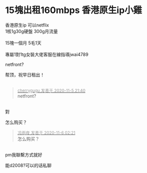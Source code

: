 # 15塊出租160mbps 香港原生ip小雞


香港原生ip 可以netflix<br />
1核1g30g硬盤 300g月流量<br />
<br />
15塊一個月 5毛1天<br />
<br />
專屬1對1tg女裝大佬客服在線指導jwai4789<br />


netfront?

帮顶，祝早日租出！<br />
<br />
<img src="static/image/smiley/default/lol.gif" smilieid="12" border="0" alt="" /><img src="static/image/smiley/default/lol.gif" smilieid="12" border="0" alt="" /><img src="static/image/smiley/default/lol.gif" smilieid="12" border="0" alt="" />

<div class="quote"><blockquote><font size="2"><a href="https://www.hostloc.com/forum.php?mod=redirect&amp;goto=findpost&amp;pid=9408880&amp;ptid=762985" target="_blank"><font color="#999999">cherrygugu 发表于 2020-11-5 21:40</font></a></font><br />
netfront?</blockquote></div><br />
對

怎么购买？

<div class="quote"><blockquote><font size="2"><a href="https://www.hostloc.com/forum.php?mod=redirect&amp;goto=findpost&amp;pid=9409743&amp;ptid=762985" target="_blank"><font color="#999999">冷雨夜 发表于 2020-11-6 02:21</font></a></font><br />
怎么购买？</blockquote></div><br />
pm我聯繫方式就好 

能d2008?可以的话私聊
